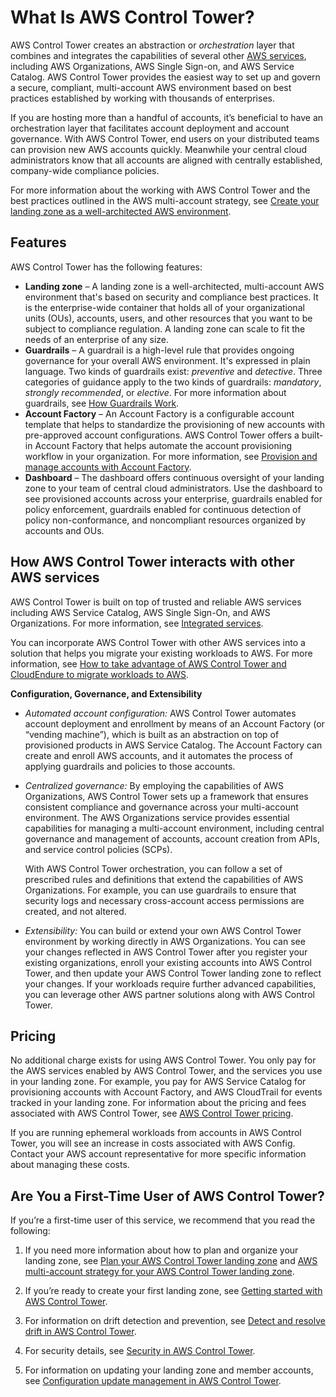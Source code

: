 # What Is AWS Control Tower?<a name="what-is-control-tower"></a>

AWS Control Tower creates an abstraction or *orchestration* layer that combines and integrates the capabilities of several other [AWS services](https://docs.aws.amazon.com/controltower/latest/userguide/integrated-services.html), including AWS Organizations, AWS Single Sign\-on, and AWS Service Catalog\. AWS Control Tower provides the easiest way to set up and govern a secure, compliant, multi\-account AWS environment based on best practices established by working with thousands of enterprises\.

If you are hosting more than a handful of accounts, it’s beneficial to have an orchestration layer that facilitates account deployment and account governance\. With AWS Control Tower, end users on your distributed teams can provision new AWS accounts quickly\. Meanwhile your central cloud administrators know that all accounts are aligned with centrally established, company\-wide compliance policies\.

For more information about the working with AWS Control Tower and the best practices outlined in the AWS multi\-account strategy, see [Create your landing zone as a well\-architected AWS environment](aws-multi-account-landing-zone.md#multi-account-guidance)\.

## Features<a name="features"></a>

AWS Control Tower has the following features:
+ **Landing zone** – A landing zone is a well\-architected, multi\-account AWS environment that's based on security and compliance best practices\. It is the enterprise\-wide container that holds all of your organizational units \(OUs\), accounts, users, and other resources that you want to be subject to compliance regulation\. A landing zone can scale to fit the needs of an enterprise of any size\.
+ **Guardrails** – A guardrail is a high\-level rule that provides ongoing governance for your overall AWS environment\. It's expressed in plain language\. Two kinds of guardrails exist: *preventive* and *detective*\. Three categories of guidance apply to the two kinds of guardrails: *mandatory*, *strongly recommended*, or *elective*\. For more information about guardrails, see [How Guardrails Work](how-control-tower-works.md#how-guardrails-work)\.
+ **Account Factory** – An Account Factory is a configurable account template that helps to standardize the provisioning of new accounts with pre\-approved account configurations\. AWS Control Tower offers a built\-in Account Factory that helps automate the account provisioning workflow in your organization\. For more information, see [Provision and manage accounts with Account Factory](account-factory.md)\.
+ **Dashboard** – The dashboard offers continuous oversight of your landing zone to your team of central cloud administrators\. Use the dashboard to see provisioned accounts across your enterprise, guardrails enabled for policy enforcement, guardrails enabled for continuous detection of policy non\-conformance, and noncompliant resources organized by accounts and OUs\.

## How AWS Control Tower interacts with other AWS services<a name="related-services"></a>

AWS Control Tower is built on top of trusted and reliable AWS services including AWS Service Catalog, AWS Single Sign\-On, and AWS Organizations\. For more information, see [Integrated services](integrated-services.md)\.

You can incorporate AWS Control Tower with other AWS services into a solution that helps you migrate your existing workloads to AWS\. For more information, see [How to take advantage of AWS Control Tower and CloudEndure to migrate workloads to AWS](http://aws.amazon.com/blogs/mt/how-to-take-advantage-of-aws-control-tower-and-cloudendure-to-migrate-workloads-to-aws/)\.

**Configuration, Governance, and Extensibility**
+ *Automated account configuration:* AWS Control Tower automates account deployment and enrollment by means of an Account Factory \(or “vending machine”\), which is built as an abstraction on top of provisioned products in AWS Service Catalog\. The Account Factory can create and enroll AWS accounts, and it automates the process of applying guardrails and policies to those accounts\.
+ *Centralized governance:* By employing the capabilities of AWS Organizations, AWS Control Tower sets up a framework that ensures consistent compliance and governance across your multi\-account environment\. The AWS Organizations service provides essential capabilities for managing a multi\-account environment, including central governance and management of accounts, account creation from APIs, and service control policies \(SCPs\)\. 

  With AWS Control Tower orchestration, you can follow a set of prescribed rules and definitions that extend the capabilities of AWS Organizations\. For example, you can use guardrails to ensure that security logs and necessary cross\-account access permissions are created, and not altered\.
+ *Extensibility:* You can build or extend your own AWS Control Tower environment by working directly in AWS Organizations\. You can see your changes reflected in AWS Control Tower after you register your existing organizations, enroll your existing accounts into AWS Control Tower, and then update your AWS Control Tower landing zone to reflect your changes\. If your workloads require further advanced capabilities, you can leverage other AWS partner solutions along with AWS Control Tower\. 

## Pricing<a name="pricing"></a>

No additional charge exists for using AWS Control Tower\. You only pay for the AWS services enabled by AWS Control Tower, and the services you use in your landing zone\. For example, you pay for AWS Service Catalog for provisioning accounts with Account Factory, and AWS CloudTrail for events tracked in your landing zone\. For information about the pricing and fees associated with AWS Control Tower, see [AWS Control Tower pricing](http://aws.amazon.com/controltower/pricing)\.

If you are running ephemeral workloads from accounts in AWS Control Tower, you will see an increase in costs associated with AWS Config\. Contact your AWS account representative for more specific information about managing these costs\.

## Are You a First\-Time User of AWS Control Tower?<a name="first-time-user"></a>

If you’re a first\-time user of this service, we recommend that you read the following:

1. If you need more information about how to plan and organize your landing zone, see [Plan your AWS Control Tower landing zone](planning-your-deployment.md) and [AWS multi\-account strategy for your AWS Control Tower landing zone](aws-multi-account-landing-zone.md)\.

1. If you’re ready to create your first landing zone, see [Getting started with AWS Control Tower](getting-started-with-control-tower.md)\.

1. For information on drift detection and prevention, see [Detect and resolve drift in AWS Control Tower](drift.md)\.

1. For security details, see [Security in AWS Control Tower](security.md)\.

1. For information on updating your landing zone and member accounts, see [Configuration update management in AWS Control Tower](configuration-updates.md)\.